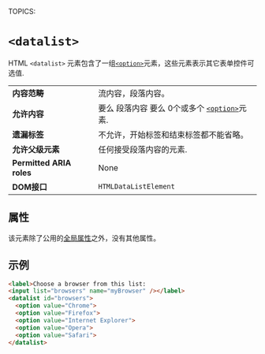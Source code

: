 TOPICS: <datalist>
AUTHORS: Sphinx; SphinxKnight@github.com; github:SphinxKnight
         紫云飞; ziyunfei@mozilla.net; mdn:ziyunfei

# `<datalist>`

HTML `<datalist>` 元素包含了一组[`<option>`](/zh-hans/webfrontend/<option>)元素，这些元素表示其它表单控件可选值.

|  |  |
| :-- | :-- |
| **内容范畴** | 流内容，段落内容。|
| **允许内容** | 要么 段落内容 要么 0个或多个 [`<option>`](/zh-hans/webfrontend/<option>)元素. |
| **遗漏标签** | 不允许，开始标签和结束标签都不能省略。|
| **允许父级元素** | 任何接受段落内容的元素. |
| **Permitted ARIA roles** | None |
| **DOM接口** | `HTMLDataListElement` |

## 属性

该元素除了公用的[全局属性](/zh-hans/webfrontend/HTML_Global_Attributes)之外，没有其他属性。

## 示例

```html
<label>Choose a browser from this list:
<input list="browsers" name="myBrowser" /></label>
<datalist id="browsers">
  <option value="Chrome">
  <option value="Firefox">
  <option value="Internet Explorer">
  <option value="Opera">
  <option value="Safari">
</datalist>
```
